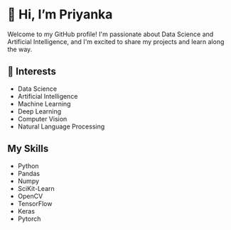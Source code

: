 # 👋 Hi, I’m Priyanka

Welcome to my GitHub profile! I'm passionate about Data Science and Artificial Intelligence, and I'm excited to share my projects and learn along the way.

## 👀 Interests
- Data Science
- Artificial Intelligence
- Machine Learning
- Deep Learning
- Computer Vision
- Natural Language Processing

## My Skills

- Python
- Pandas
- Numpy
- SciKit-Learn
- OpenCV
- TensorFlow
- Keras
- Pytorch
  

